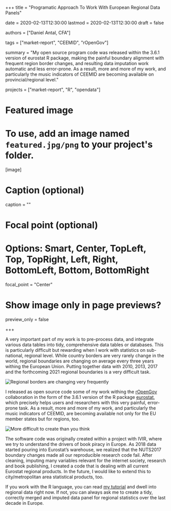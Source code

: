 +++
title = "Programatic Approach To Work With European Regional Data Panels"

date = 2020-02-13T12:30:00
lastmod = 2020-02-13T12:30:00
draft = false

authors = ["Daniel Antal, CFA"]

tags = ["market-report", "CEEMID", "rOpenGov"]

summary = "My open source program code was released within the 3.6.1 version of eurostat R package, making the painful boundary alignment with frequent region border changes, and resulting data imputation work automatic and less error-prone. As a result, more and more of my work, and particularly the music indicators of CEEMID are becoming available on provincial/regional level."

projects = ["market-report", "R", "opendata"]

# Featured image
# To use, add an image named `featured.jpg/png` to your project's folder. 
[image]
  # Caption (optional)
  caption = ""

  # Focal point (optional)
  # Options: Smart, Center, TopLeft, Top, TopRight, Left, Right, BottomLeft, Bottom, BottomRight
  focal_point = "Center"

  # Show image only in page previews?
  preview_only = false

+++


A very important part of my work is to pre-process data, and integrate various data tables into tidy, comprehensive data tables or databases.  This is particularly difficult but rewarding when I work with statistics on sub-national, regional level.  While country borders are very rarely change in the world, regional boundaries are changing on average every three years withing the European Union. Putting together data with 2010, 2013, 2017 and the forthcoming 2021 regional boundaries is a very difficult task.

![Regional borders are changing very frequently](/img/nuts_history.png)

I released as open source code some of my work withing the [rOpenGov](http://ropengov.github.io/) collaboration in the form of the 3.6.1 version of the R package [eurostat](http://ropengov.github.io/eurostat/), which precisely helps users and researchers with this very painful, error-prone task.  As a result, more and more of my work, and particularly the music indicators of CEEMID, are becoming available not only for the EU member states but for regions, too.  

![More difficult to create than you think](/img/dataanimation/gerd_by_region.gif)

The software code was originally created within a project with IVIR, where we try to understand the drivers of book piracy in Europe.  As 2018 data started pouring into Eurostat’s warehouse, we realized that the NUTS2017 boundary changes made all our reproducible research code fail.   After cleaning, imputing many variables relevant for the internet society, research and book publishing, I created a code that is dealing with all current Eurostat regional products. In the future, I would like to extend this to city/metropolitan area statistical products, too.

If you work with the R language, you can read [my tutorial](http://ropengov.github.io/eurostat/articles/website/regional_data.html) and dwell into regional data right now. If not, you can always ask me to create a tidy, correctly merged and imputed data panel for regional statistics over the last decade in Europe.